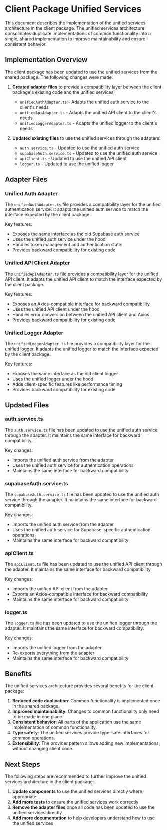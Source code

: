 # Client Package Unified Services

This document describes the implementation of the unified services architecture in the client package. The unified services architecture consolidates duplicate implementations of common functionality into a single, shared implementation to improve maintainability and ensure consistent behavior.

## Implementation Overview

The client package has been updated to use the unified services from the shared package. The following changes were made:

1. **Created adapter files** to provide a compatibility layer between the client package's existing code and the unified services:
   - `unifiedAuthAdapter.ts` - Adapts the unified auth service to the client's needs
   - `unifiedApiAdapter.ts` - Adapts the unified API client to the client's needs
   - `unifiedLoggerAdapter.ts` - Adapts the unified logger to the client's needs

2. **Updated existing files** to use the unified services through the adapters:
   - `auth.service.ts` - Updated to use the unified auth service
   - `supabaseAuth.service.ts` - Updated to use the unified auth service
   - `apiClient.ts` - Updated to use the unified API client
   - `logger.ts` - Updated to use the unified logger

## Adapter Files

### Unified Auth Adapter

The `unifiedAuthAdapter.ts` file provides a compatibility layer for the unified authentication service. It adapts the unified auth service to match the interface expected by the client package.

Key features:
- Exposes the same interface as the old Supabase auth service
- Uses the unified auth service under the hood
- Handles token management and authentication state
- Provides backward compatibility for existing code

### Unified API Client Adapter

The `unifiedApiAdapter.ts` file provides a compatibility layer for the unified API client. It adapts the unified API client to match the interface expected by the client package.

Key features:
- Exposes an Axios-compatible interface for backward compatibility
- Uses the unified API client under the hood
- Handles error conversion between the unified API client and Axios
- Provides backward compatibility for existing code

### Unified Logger Adapter

The `unifiedLoggerAdapter.ts` file provides a compatibility layer for the unified logger. It adapts the unified logger to match the interface expected by the client package.

Key features:
- Exposes the same interface as the old client logger
- Uses the unified logger under the hood
- Adds client-specific features like performance timing
- Provides backward compatibility for existing code

## Updated Files

### auth.service.ts

The `auth.service.ts` file has been updated to use the unified auth service through the adapter. It maintains the same interface for backward compatibility.

Key changes:
- Imports the unified auth service from the adapter
- Uses the unified auth service for authentication operations
- Maintains the same interface for backward compatibility

### supabaseAuth.service.ts

The `supabaseAuth.service.ts` file has been updated to use the unified auth service through the adapter. It maintains the same interface for backward compatibility.

Key changes:
- Imports the unified auth service from the adapter
- Uses the unified auth service for Supabase-specific authentication operations
- Maintains the same interface for backward compatibility

### apiClient.ts

The `apiClient.ts` file has been updated to use the unified API client through the adapter. It maintains the same interface for backward compatibility.

Key changes:
- Imports the unified API client from the adapter
- Exports an Axios-compatible interface for backward compatibility
- Maintains the same interface for backward compatibility

### logger.ts

The `logger.ts` file has been updated to use the unified logger through the adapter. It maintains the same interface for backward compatibility.

Key changes:
- Imports the unified logger from the adapter
- Re-exports everything from the adapter
- Maintains the same interface for backward compatibility

## Benefits

The unified services architecture provides several benefits for the client package:

1. **Reduced code duplication**: Common functionality is implemented once in the shared package.
2. **Improved maintainability**: Changes to common functionality only need to be made in one place.
3. **Consistent behavior**: All parts of the application use the same implementation of common functionality.
4. **Type safety**: The unified services provide type-safe interfaces for common operations.
5. **Extensibility**: The provider pattern allows adding new implementations without changing client code.

## Next Steps

The following steps are recommended to further improve the unified services architecture in the client package:

1. **Update components** to use the unified services directly where appropriate
2. **Add more tests** to ensure the unified services work correctly
3. **Remove the adapter files** once all code has been updated to use the unified services directly
4. **Add more documentation** to help developers understand how to use the unified services
